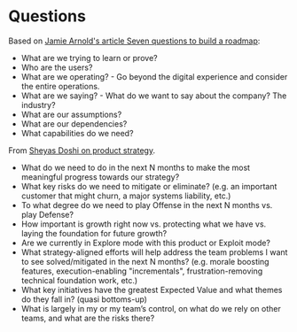 # Questions
Based on [Jamie Arnold's article Seven questions to build a roadmap](https://www.jamiearnold.com/blog/2014/07/22/seven-questions-to-build-a-roadmap):
- What are we trying to learn or prove?
- Who are the users?
- What are we operating? - Go beyond the digital experience and consider the entire operations. 
- What are we saying? - What do we want to say about the company? The industry?
- What are our assumptions?
- What are our dependencies?
- What capabilities do we need?

From [Sheyas Doshi on product strategy](https://twitter.com/shreyas/status/1320105221570228224).
- What do we need to do in the next N months to make the most meaningful progress towards our strategy?
- What key risks do we need to mitigate or eliminate? (e.g. an important customer that might churn, a major systems liability, etc.)
- To what degree do we need to play Offense in the next N months vs. play Defense?
- How important is growth right now vs. protecting what we have vs. laying the foundation for future growth?
- Are we currently in Explore mode with this product or Exploit mode?
- What strategy-aligned efforts will help address the team problems I want to see solved/mitigated in the next N months? (e.g. morale boosting features, execution-enabling "incrementals", frustration-removing technical foundation work, etc.)
- What key initiatives have the greatest Expected Value and what themes do they fall in? (quasi bottoms-up)
- What is largely in my or my team’s control, on what do we rely on other teams, and what are the risks there?